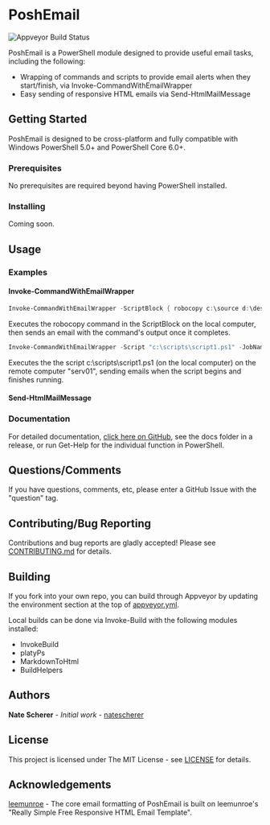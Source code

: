 # PoshEmail

![Appveyor Build Status](https://ci.appveyor.com/api/projects/status/github/natescherer/PoshEmail?svg=true&branch=master)

PoshEmail is a PowerShell module designed to provide useful email tasks, including the following:

- Wrapping of commands and scripts to provide email alerts when they start/finish, via Invoke-CommandWithEmailWrapper
- Easy sending of responsive HTML emails via Send-HtmlMailMessage

## Getting Started

PoshEmail is designed to be cross-platform and fully compatible with Windows PowerShell 5.0+ and PowerShell Core 6.0+.

### Prerequisites

No prerequisites are required beyond having PowerShell installed.

### Installing

Coming soon.
<!--PoshEmail is listed in the PowerShell Gallery [here](https://www.powershellgallery.com/packages/PoshEmail), which means you can install on any internet-connected computer running PowerShell 5+ by running this command:

```PowerShell
Install-Module -Name PoshEmail
```

If you'd prefer to install manually, follow these instructions:

1. Download the latest release from [releases](../../releases).
1. Extract it, then run the following to install

    ```PowerShell
    Install-Module -Path EXTRACTION-PATH-HERE\PoshEmail
    ```-->

## Usage

### Examples

#### Invoke-CommandWithEmailWrapper

```PowerShell
Invoke-CommandWithEmailWrapper -ScriptBlock { robocopy c:\source d:\dest } -JobName "RoboCopy" -SmtpServer "smtp01" -EmailTo "admin@contoso.com"
```

Executes the robocopy command in the ScriptBlock on the local computer, then sends an email with the command's
output once it completes.
    
```PowerShell
Invoke-CommandWithEmailWrapper -Script "c:\scripts\script1.ps1" -JobName "Script1" -SmtpServer "smtp01" -EmailTo "admin@contoso.com" -ComputerName "serv01" -EmailMode "BeforeAndAfter"
```

Executes the the script c:\scripts\script1.ps1 (on the local computer) on the remote computer "serv01", sending
emails when the script begins and finishes running.

#### Send-HtmlMailMessage

### Documentation

For detailed documentation, [click here on GitHub](docs), see the docs folder in a release, or run Get-Help for the individual function in PowerShell.

## Questions/Comments

If you have questions, comments, etc, please enter a GitHub Issue with the "question" tag.

## Contributing/Bug Reporting

Contributions and bug reports are gladly accepted! Please see [CONTRIBUTING.md](CONTRIBUTING.md) for details.

## Building

If you fork into your own repo, you can build through Appveyor by updating the environment section at the top of [appveyor.yml](appveyor.yml).

Local builds can be done via Invoke-Build with the following modules installed:

- InvokeBuild
- platyPs
- MarkdownToHtml
- BuildHelpers

## Authors

**Nate Scherer** - *Initial work* - [natescherer](https://github.com/natescherer)

## License

This project is licensed under The MIT License - see [LICENSE](LICENSE) for details.

## Acknowledgements

[leemunroe](https://github.com/leemunroe/responsive-html-email-template) - The core email formatting of PoshEmail is built on leemunroe's "Really Simple Free Responsive HTML Email Template".
